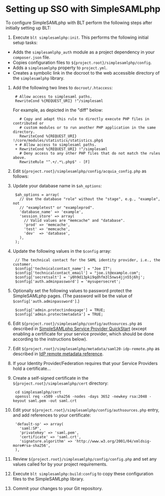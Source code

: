 # Setting up SSO with SimpleSAMLphp

To configure SimpleSAMLphp with BLT perform the following steps after initially setting up BLT:

1. Execute `blt simplesamlphp:init`. This performs the following initial setup tasks:

  * Adds the `simplesamlphp_auth` module as a project dependency in your `composer.json` file.
  * Copies configuration files to `${project.root}/simplesamlphp/config`.
  * Adds a `simplesamlphp` property to `project.yml`.
  * Creates a symbolic link in the docroot to the web accessible directory of the `simplesamlphp` library.

1. Add the following two lines to `docroot/.htaccess`:

        # Allow access to simplesaml paths.
        RewriteCond %{REQUEST_URI} !^/simplesaml

      For example, as depicted in the "diff" below:

          # Copy and adapt this rule to directly execute PHP files in contributed or
          # custom modules or to run another PHP application in the same directory.
          RewriteCond %{REQUEST_URI} !/core/modules/statistics/statistics.php$
        + # Allow access to simplesaml paths.
        + RewriteCond %{REQUEST_URI} !^/simplesaml
          # Deny access to any other PHP files that do not match the rules above.
          RewriteRule "^.+/.*\.php$" - [F]

1. Edit `${project.root}/simplesamlphp/config/acquia_config.php` as follows:

  1. Update your database name in `$ah_options`:

          $ah_options = array(
            // Use the database "role" without the "stage", e.g., "example", not
            // "exampletest" or "exampleprod".
            'database_name' => 'example',
            'session_store' => array(
              // Valid values are "memcache" and "database".
              'prod' => 'memcache',
              'test' => 'memcache',
              'dev'  => 'database',
            ),
          );

  1. Update the following values in the `$config` array:

          // The technical contact for the SAML identity provider, i.e., the customer.
          $config['technicalcontact_name'] = "Joe IT";
          $config['technicalcontact_email'] = "joe.it@example.com";
          $config['secretsalt'] = 'y0h9d13pki9qdhfm3l5nws4jjn55j6hj';
          $config['auth.adminpassword'] = 'mysupersecret';

  1. Optionally set the following values to password protect the SimpleSAMLphp pages. (The password will be the value of `$config['auth.adminpassword']`.)

          $config['admin.protectindexpage'] = TRUE;
          $config['admin.protectmetadata'] = TRUE;

1. Edit `${project.root}/simplesamlphp/config/authsources.php` as described in [SimpleSAMLphp Service Provider QuickStart](https://simplesamlphp.org/docs/stable/simplesamlphp-sp) (except enabling a certificate for your service provider, which should be done according to the instructions below).

1. Edit `${project.root}/simplesamlphp/metadata/saml20-idp-remote.php` as described in [IdP remote metadata reference](https://simplesamlphp.org/docs/stable/simplesamlphp-reference-idp-remote).

1. If your Identity Provider/Federation requires that your Service Providers hold a certificate...

  1. Create a self-signed certificate in the `${project.root}/simplesamlphp/cert` directory:

          cd simplesamlphp/cert
          openssl req -x509 -sha256 -nodes -days 3652 -newkey rsa:2048 -keyout saml.pem -out saml.crt

  2. Edit your `${project.root}/simplesamlphp/config/authsources.php` entry, and add references to your certificate:

          'default-sp' => array(
            'saml:SP',
            'privatekey' => 'saml.pem',
            'certificate' => 'saml.crt',
            'signature.algorithm' => 'http://www.w3.org/2001/04/xmldsig-more#rsa-sha256',
          ),

1. Review `${project.root}/simplesamlphp/config/config.php` and set any values called for by your project requirements.

1. Execute `blt simplesamlphp:build:config` to copy these configuration files to the SimpleSAMLphp library.

1. Commit your changes to your Git repository.
